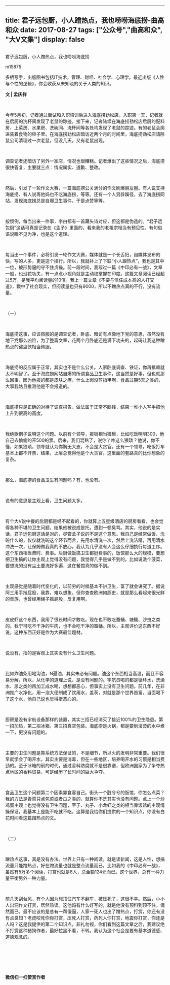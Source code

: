 
---
title:   君子远包厨，小人蹭热点，我也唠唠海底捞-曲高和众
date: 2017-08-27
tags: ["公众号","曲高和众", "大V文集"]
display: false
---


## 



君子远包厨，小人蹭热点，我也唠唠海底捞




m15875




多栖写手，出版图书包括IT技术，管理、财经、社会学、心理学。最近出版《人性与个性的逻辑》，你会收获从未知晓的关于人类的知识。


**文 | 孟庆祥**

&nbsp;

今年5月初，记者通过面试和入职培训后进入海底捞劲松店。入职第一天，记者就在后厨的洗杯间发现了老鼠的踪迹。接下来，记者陆续在海底捞劲松店后厨的配料房、上菜房、水果房、洗碗间、洗杯间等各处均发现了老鼠的踪迹。有的老鼠会爬进装着食物的柜子里。在海底捞劲松店暗访近两个月的时间里，海底捞劲松店请除鼠公司清理过一次老鼠，但没几天，又有老鼠出现。

&nbsp;

调查记者还暗访了另外一家店，情况也很糟糕。记者爆出了这些情况之后，海底捞很快答复，主要就三点：情况属实、道歉、整改。

&nbsp;

然后，引发了一轮作文大赛，一篇海底捞公关满分的作文刷爆朋友圈。有人说支持海底捞、有人说再他妈也不吃海底捞，等等。还有一个人另辟蹊径，去了海底捞网站，发现海底捞总是自爆卫生事件，于是点赞等等。

&nbsp;

按惯例，每当出来一件事，李白都有一首藏头诗对应，但这都是伪造的。“君子远包厨”这话可真是记录在《孟子》里面的，看来我的老祖宗相当有预见性。有句俗语说眼不见为净，也是这个道理。

&nbsp;

每当出一个事件，必将引发一轮作文大赛，媒体就是一个长舌妇，自媒体发布的快，写的人多，更是这个操行。所以，我就补上了下联“小人蹭热点”，我也是其中一位，被形势逼的守不住贞操。前一段时间，我写过一篇《中印必有一战》，文章一般，也没花功夫，有一点点小视角就是主动权掌握在印度。这篇文章阅读已经超过5万，是我平均阅读量的10倍。我上一篇文章《不要与信任成本高的人打交道》，戳中了社会现实，但阅读量也只有9000，所以不蹭热点真的不行，没有流量。

&nbsp;

（一）

&nbsp;

海底捞这事，应该佩服的是调查记者，卧底、暗访有点像地下党的意思，虽然没有地下党那么凶险，为了整篇文章，花两个月卧底还是满下功夫的，起码让我这种蹭热点的键盘侠相当佩服。

&nbsp;

海底捞的反应属于正常，其实也不是什么公关。人家卧底调查、铁证，你再抵赖就太不明智了。至于海底捞网站自爆的所谓食品卫生事件，这当然是好事，但也就那么回事，因为他报的都是皮肤之痒，什么上岗没剪指甲啊，食品过期5天之类的，大事我姑且推测他是不会报道的。

&nbsp;

海底捞只是正确的对待了调查报告，做法属于正常不脑残，结果一堆小人写手把他上升到很高的高度。

&nbsp;

我绝歌例子说明这个问题。以前有个领导，报销相当猥琐，比如吃饭明明300，他自己去偷偷的开500的票。后来，我们混熟了，说你丫咋这么猥琐？他说，你不懂，如果猥琐，领导就认为你胸无大志，不会是大贪官。还有一个领导，吃饭打车基本上都不开票，结果，上层总觉得他是个大贪官。这里面的套路真的比你想象的复杂。

&nbsp;

那么，海底捞的食品卫生有问题吗？有，也没有。

&nbsp;

说有的意思是主观上看，卫生问题太多。

&nbsp;

有个大V说中餐的后厨都是经不起看的，你就算上五星级酒店的厨房看看，也会觉得各种不堪的卫生问题，结果他被说成是托，遭到一顿臭骂。其实，他说的是实话，君子远包厨这话是对的，尽管孟子说的不是这个意思。我自己是经常做饭、洗碗什么的，仅仅就洗碗这个环节而言，先用水清洗一次，然后上洗洁精，再用清水冲洗一次，让保姆做我真的不放心，我认为几乎没有人会这么仔细执行每道工序。这个东西相当费时、费事。后厨做饭搞卫生都挺费事的，饭馆那么大的规模，要想把卫生搞的让你主观上觉得没有问题，我觉得几乎是做不到的。比如说洗个菠菜，要想洗的没有尘土要洗好多遍，这在餐馆真的做不到。

&nbsp;

主观感觉是随着时代变化的，以前穷的时候基本不讲卫生，富了就会讲究了。据说阿三用手揩屁股，我靠，难以想象。但你查查欧洲如厕史，就是那么看起来很光鲜的贵族，也曾经用绳子揩屁股，反复用啊。

&nbsp;

皮皮虾这个东西，我用了很长时间才敢吃。现在也不敢吃蚕蛹、塘鲺、沙虫之类的。我宁可吃不干净的牛肉，也不会吃干净的蚕蛹。所以，主观评价这东西不好说，这种东西正好是作为大赛最佳题材。

&nbsp;

说没有，指的是客观上其实没有什么卫生问题。

&nbsp;

比如炸油条用地沟油，N遍油，其实未必有问题。油这个东西相当高温，而且不容易分解，所以，从化学的道理上说，是没有问题的。宇航员喝的都是循环水，洗澡水、尿之类的再加工成水喝，想想都恶心，但事实上没有卫生问题。前几年，在非洲推广水净化，用一泡大便制成了饮用水，盖茨，对就是那个世界首富，当面喝下了这个水，他自己说也觉得挺恶心的。

&nbsp;

厨房是没有宇航设备那样的装置，其实三招已经消灭了接近100%的卫生隐患。第一招加热，第二招冰箱，第三招真空包装。海底捞是火锅，都是要到滚烫的水中煮一下，更没有问题的。

&nbsp;

主要的卫生问题是靠系统方法保证的，不是细节，所以火的发明非常重要。我们很早就学会了喝开水，其实主要是消毒，但在一些地区，培养喝开水的习惯是相当费劲的。至于冰箱的前的时代，通过香料防腐就不是很靠谱，但欧洲国家为了争夺热点地区的香料贸易，可是经历了长时间的巨大争夺。

&nbsp;

食品卫生这个问题第二个因素靠食客自己。街头一个脏兮兮的饭馆，你怎么点菜？我的方法是青菜只点包菜或者瓜之类的，就算你不洗其实也没有问题。点上一个炒鸡蛋主观上也觉得没有卫生问题，至于、丸子、小龙虾之类的相当靠饭馆的主观情操保证，我基本上是能不吃就不吃。这算是我给你们提供的一个知识点，你没有白花时间看这篇蹭热点的文。

&nbsp;

（二）

&nbsp;

蹭热点这事，真是没有办法。世界上只有一种阅读，就是读新闻，这是人性，想搞流量只能蹭热点，好在蹭流量也就是整点流量而已，比如我的《中印必有一战》，虽然有5万多个阅读，打赏也就是8人，总金额124元而已。这个世界，总有一种力量平衡另外一种力量。

&nbsp;

前几天刮台风，有个人因为想顶住汽车不翻车，被压死了，这很不幸。然后，小小人出洞作文打赏，居然热读。这他妈有什么好写的，就是他没有预料到顶不住，偶然而已。最不应该的是总有一帮傻逼，人家一死人也出了蹭热点，打赏，你还有没有点良知？老虎咬死你你打赏，压死人打赏，药死人你打赏，地震你打赏，你还是人吗？这是我提供的第二个知识点，非礼勿视，你们看到这篇文章之后，我建议绝不打赏这种猪狗作者，最好拉黑不看，不转。我认为这个社会是要有基本道德感、道德观念的。

&nbsp;

&nbsp;

&nbsp;




**微信扫一扫赞赏作者**















